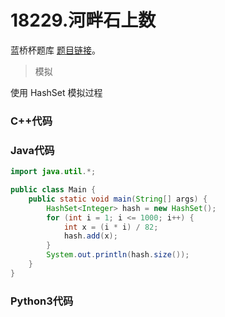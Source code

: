 # 18229.河畔石上数

蓝桥杯题库 [题目链接](https://www.lanqiao.cn/problems/18229/learning/)。

> 模拟

使用 HashSet 模拟过程

### C++代码

### Java代码

```Java
import java.util.*;

public class Main {
    public static void main(String[] args) {
        HashSet<Integer> hash = new HashSet();
        for (int i = 1; i <= 1000; i++) {
            int x = (i * i) / 82;
            hash.add(x);
        }
        System.out.println(hash.size());
    }
}
```

### Python3代码